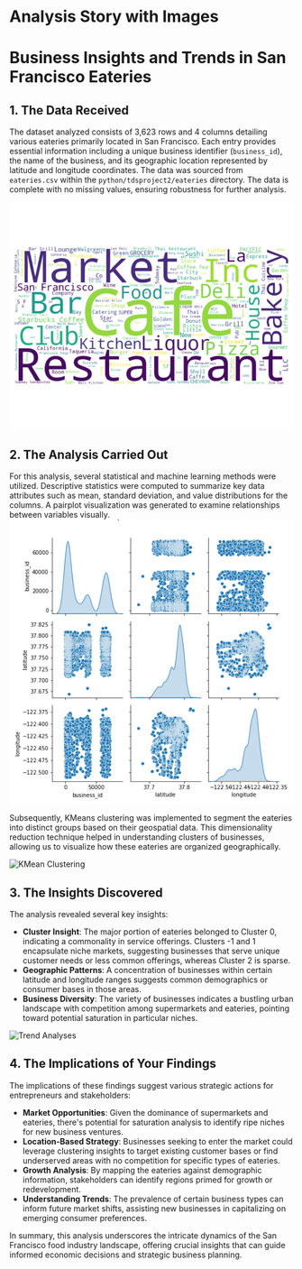 # Analysis Story with Images

# Business Insights and Trends in San Francisco Eateries

## 1. The Data Received
The dataset analyzed consists of 3,623 rows and 4 columns detailing various eateries primarily located in San Francisco. Each entry provides essential information including a unique business identifier (`business_id`), the name of the business, and its geographic location represented by latitude and longitude coordinates. The data was sourced from `eateries.csv` within the `python/tdsproject2/eateries` directory. The data is complete with no missing values, ensuring robustness for further analysis.

![Word Cloud](img/word_cloud.png)

## 2. The Analysis Carried Out
For this analysis, several statistical and machine learning methods were utilized. Descriptive statistics were computed to summarize key data attributes such as mean, standard deviation, and value distributions for the columns. A pairplot visualization was generated to examine relationships between variables visually.
![Pairplot](img/pairplot.png)

Subsequently, KMeans clustering was implemented to segment the eateries into distinct groups based on their geospatial data. This dimensionality reduction technique helped in understanding clusters of businesses, allowing us to visualize how these eateries are organized geographically.


![KMean Clustering](img/kmean_clustering.png)

## 3. The Insights Discovered
The analysis revealed several key insights:
- **Cluster Insight**: The major portion of eateries belonged to Cluster 0, indicating a commonality in service offerings. Clusters -1 and 1 encapsulate niche markets, suggesting businesses that serve unique customer needs or less common offerings, whereas Cluster 2 is sparse.
- **Geographic Patterns**: A concentration of businesses within certain latitude and longitude ranges suggests common demographics or consumer bases in those areas.
- **Business Diversity**: The variety of businesses indicates a bustling urban landscape with competition among supermarkets and eateries, pointing toward potential saturation in particular niches.

![Trend Analyses](eateries/img/trend_analysis.png)

## 4. The Implications of Your Findings
The implications of these findings suggest various strategic actions for entrepreneurs and stakeholders:
- **Market Opportunities**: Given the dominance of supermarkets and eateries, there's potential for saturation analysis to identify ripe niches for new business ventures.
- **Location-Based Strategy**: Businesses seeking to enter the market could leverage clustering insights to target existing customer bases or find underserved areas with no competition for specific types of eateries.
- **Growth Analysis**: By mapping the eateries against demographic information, stakeholders can identify regions primed for growth or redevelopment.
- **Understanding Trends**: The prevalence of certain business types can inform future market shifts, assisting new businesses in capitalizing on emerging consumer preferences.

In summary, this analysis underscores the intricate dynamics of the San Francisco food industry landscape, offering crucial insights that can guide informed economic decisions and strategic business planning.
